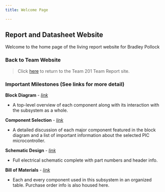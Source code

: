 ```yaml
---
title: Welcome Page

---
```


## Report and Datasheet Website

Welcome to the home page of the living report website for Bradley Pollock

### **Back to Team Website**
>Click [here](https://asu-egr314-2025-s-201.github.io/) to return to the Team 201 Team Report site.

### Important Milestones (See links for more detail)

**Block Diagram** - [*link*](https://bradpollock.github.io/Block-Diagram/)

- A top-level overview of each component along with its interaction with the subsystem as a whole.

**Component Selection** - [*link*](https://bradpollock.github.io/Component-Selection/Component-Selection-Process/)

- A detailed discussion of each major component featured in the block diagram and a list of important information about the selected PIC microcontroller.

**Schematic Design** - [*link*](https://bradpollock.github.io/Schematic-Design/Schematic-Design/)

- Full electrical schematic complete with part numbers and header info.

**Bill of Materials** - [*link*](https://bradpollock.github.io/Bill-of-Materials/Bill-of-Materials/)

- Each and every component used in this subsystem in an organized table. Purchase order info is also housed here.

